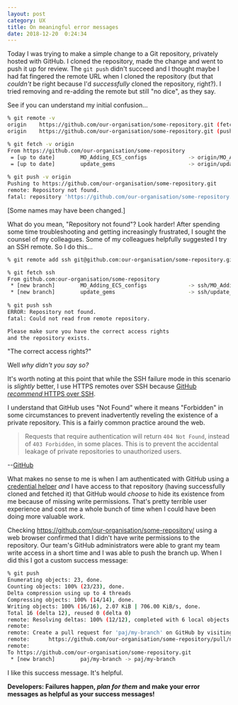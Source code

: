```yaml
---
layout: post
category: UX
title: On meaningful error messages
date: 2018-12-20  0:24:34
---
```


Today I was trying to make a simple change to a Git repository, privately hosted
with GitHub. I cloned the repository, made the change and went to push it up for
review. The `git push` didn't succeed and I thought maybe I had fat fingered the
remote URL when I cloned the repository (but that _couldn't_ be right because
I'd _successfully_ cloned the repository, right?). I tried removing and
re-adding the remote but still "no dice", as they say.

See if you can understand my initial confusion...

```sh
% git remote -v               
origin    https://github.com/our-organisation/some-repository.git (fetch)
origin    https://github.com/our-organisation/some-repository.git (push)

% git fetch -v origin
From https://github.com/our-organisation/some-repository
 = [up to date]        MO_Adding_ECS_configs             -> origin/MO_Adding_ECS_configs
 = [up to date]        update_gems                       -> origin/update_gems
 
% git push -v origin
Pushing to https://github.com/our-organisation/some-repository.git
remote: Repository not found.
fatal: repository 'https://github.com/our-organisation/some-repository.git/' not found
```


[Some names may have been changed.]

What do you mean, "Repository not found"? Look harder! After spending some time
troubleshooting and getting increasingly frustrated, I sought the counsel of my
colleagues. Some of my colleagues helpfully suggested I try an SSH remote. So I
do this...

```sh
% git remote add ssh git@github.com:our-organisation/some-repository.git

% git fetch ssh
From github.com:our-organisation/some-repository
 * [new branch]        MO_Adding_ECS_configs             -> ssh/MO_Adding_ECS_configs
 * [new branch]        update_gems                       -> ssh/update_gems
 
% git push ssh     
ERROR: Repository not found.
fatal: Could not read from remote repository.

Please make sure you have the correct access rights
and the repository exists.
```


"The correct access rights?"

Well _why didn't you say so?_

It's worth noting at this point that while the SSH failure mode in this scenario
is _slightly_ better, I use HTTPS remotes over SSH because
[GitHub *recommend* HTTPS over SSH](https://help.github.com/articles/which-remote-url-should-i-use/#cloning-with-https-urls-recommended).

I understand that GitHub uses "Not Found" where it means "Forbidden" in some
circumstances to prevent inadvertently reveling the existence of a private
repository. This is a fairly common practice around the web.

> Requests that require authentication will return `404 Not Found`, instead of
> `403 Forbidden`, in some places. This is to prevent the accidental leakage of
> private repositories to unauthorized users.

--[GitHub](https://developer.github.com/v3/#authentication)

What makes no sense to me is when I am authenticated with GitHub using a
[credential helper](https://help.github.com/articles/caching-your-github-password-in-git/)
*and* I have access to that repository (having successfully cloned and fetched
it) that GitHub would _choose_ to hide its existence from me because of missing
write permissions. That's pretty terrible user experience and cost me a whole
bunch of time when I could have been doing more valuable work.

Checking https://github.com/our-organisation/some-repository/ using a web
browser confirmed that I didn't have write permissions to the repository. Our
team's GitHub administrators were able to grant my team write access in a short
time and I was able to push the branch up. When I did this I got a custom
success message:

```sh
% git push        
Enumerating objects: 23, done.
Counting objects: 100% (23/23), done.
Delta compression using up to 4 threads
Compressing objects: 100% (14/14), done.
Writing objects: 100% (16/16), 2.07 KiB | 706.00 KiB/s, done.
Total 16 (delta 12), reused 0 (delta 0)
remote: Resolving deltas: 100% (12/12), completed with 6 local objects.
remote: 
remote: Create a pull request for 'paj/my-branch' on GitHub by visiting:
remote:      https://github.com/our-organisation/some-repository/pull/new/paj/my-branch
remote: 
To https://github.com/our-organisation/some-repository.git
 * [new branch]        paj/my-branch -> paj/my-branch
```

I like this success message. It's helpful.

**Developers: Failures happen, _plan for them_ and make your error messages as
helpful as your success messages!**
